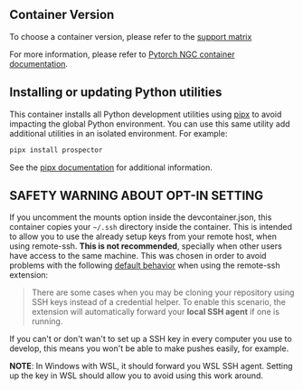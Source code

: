## Container Version

To choose a container version, please refer to the [support matrix](https://docs.nvidia.com/deeplearning/frameworks/support-matrix/index.html)

For more information, please refer to [Pytorch NGC container documentation](https://catalog.ngc.nvidia.com/orgs/nvidia/containers/pytorch).

## Installing or updating Python utilities

This container installs all Python development utilities using [pipx](https://pipxproject.github.io/pipx/) to avoid impacting the global Python environment. You can use this same utility add additional utilities in an isolated environment. For example:

```bash
pipx install prospector
```

See the [pipx documentation](https://pipxproject.github.io/pipx/docs/) for additional information.

## SAFETY WARNING ABOUT OPT-IN SETTING

If you uncomment the mounts option inside the devcontainer.json, this container copies your `~/.ssh` directory inside the container. This is intended to allow you to use the already setup keys from your remote host, when using remote-ssh. 
**This is not recommended**, specially when other users have access to the same machine. This was chosen in order to avoid problems with the following [default behavior](https://code.visualstudio.com/remote/advancedcontainers/sharing-git-credentials#_using-ssh-keys) when using the remote-ssh extension:

> There are some cases when you may be cloning your repository using SSH keys instead of a credential helper. To enable this scenario, the extension will automatically forward your **local SSH agent** if one is running.

If you can't or don't wan't to set up a SSH key in every computer you use to develop, this means you won't be able to make pushes easily, for example.

**NOTE**: In Windows with WSL, it should forward you WSL SSH agent. Setting up the key in WSL should allow you to avoid using this work around.